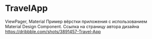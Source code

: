 # TravelApp
ViewPager, Material
Пример вёрстки приложения с использованием Material Design Component.
Ссылка на страницу автора дизайна https://dribbble.com/shots/3891457-Travel-App
